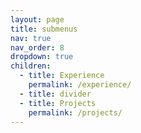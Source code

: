 ```yaml
---
layout: page
title: submenus
nav: true
nav_order: 8
dropdown: true
children:
  - title: Experience
    permalink: /experience/
  - title: divider
  - title: Projects
    permalink: /projects/
---
```

